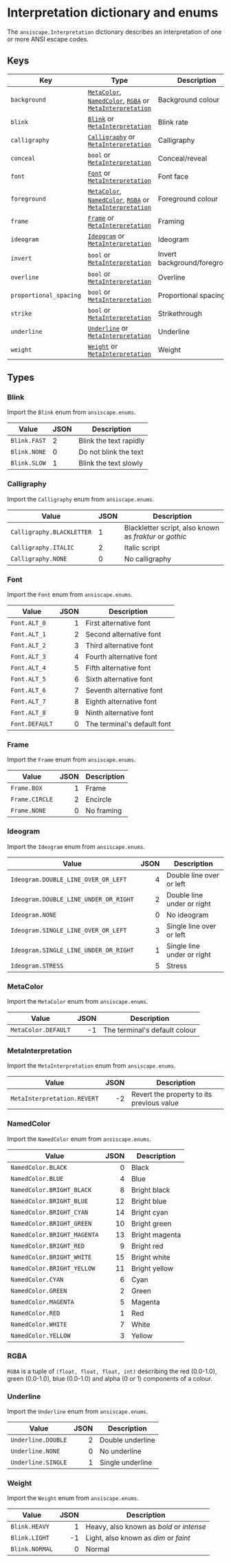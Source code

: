 # Interpretation dictionary and enums

The `ansiscape.Interpretation` dictionary describes an interpretation of one or more ANSI escape codes.

## Keys

Key                    | Type                                                                         | Description
---------------------- | ---------------------------------------------------------------------------- | ----
`background`           | [`MetaColor`](#metacolor), [`NamedColor`](#namedcolor), [`RGBA`](#rgba) or [`MetaInterpretation`](#metainterpretation)             | Background colour
`blink`                | [`Blink`](#blink) or [`MetaInterpretation`](#metainterpretation)             | Blink rate
`calligraphy`          | [`Calligraphy`](#calligraphy) or [`MetaInterpretation`](#metainterpretation) | Calligraphy
`conceal`              | `bool` or [`MetaInterpretation`](#metainterpretation)                        | Conceal/reveal
`font`                 | [`Font`](#font) or [`MetaInterpretation`](#metainterpretation)               | Font face
`foreground`           | [`MetaColor`](#metacolor), [`NamedColor`](#namedcolor), [`RGBA`](#rgba) or [`MetaInterpretation`](#metainterpretation)             | Foreground colour
`frame`                | [`Frame`](#frame) or [`MetaInterpretation`](#metainterpretation)             | Framing
`ideogram`             | [`Ideogram`](#ideogram) or [`MetaInterpretation`](#metainterpretation)       | Ideogram
`invert`               | `bool` or [`MetaInterpretation`](#metainterpretation)                        | Invert background/foreground
`overline`             | `bool` or [`MetaInterpretation`](#metainterpretation)                        | Overline
`proportional_spacing` | `bool` or [`MetaInterpretation`](#metainterpretation)                        | Proportional spacing
`strike`               | `bool` or [`MetaInterpretation`](#metainterpretation)                        | Strikethrough
`underline`            | [`Underline`](#underline) or [`MetaInterpretation`](#metainterpretation)     | Underline
`weight`               | [`Weight`](#weight) or [`MetaInterpretation`](#metainterpretation)           | Weight

## Types

### Blink

Import the `Blink` enum from `ansiscape.enums`.

Value        | JSON | Description
------------ | ---- | -----------
`Blink.FAST` | 2    | Blink the text rapidly
`Blink.NONE` | 0    | Do not blink the text
`Blink.SLOW` | 1    | Blink the text slowly

### Calligraphy

Import the `Calligraphy` enum from `ansiscape.enums`.

Value                     | JSON | Description
------------------------- | ---- | -----------
`Calligraphy.BLACKLETTER` | 1    | Blackletter script, also known as _fraktur_ or _gothic_
`Calligraphy.ITALIC`      | 2    | Italic script
`Calligraphy.NONE`        | 0    | No calligraphy

### Font

Import the `Font` enum from `ansiscape.enums`.

Value          | JSON | Description
-------------- | ---: | -----------
`Font.ALT_0`   |    1 | First alternative font
`Font.ALT_1`   |    2 | Second alternative font
`Font.ALT_2`   |    3 | Third alternative font
`Font.ALT_3`   |    4 | Fourth alternative font
`Font.ALT_4`   |    5 | Fifth alternative font
`Font.ALT_5`   |    6 | Sixth alternative font
`Font.ALT_6`   |    7 | Seventh alternative font
`Font.ALT_7`   |    8 | Eighth alternative font
`Font.ALT_8`   |    9 | Ninth alternative font
`Font.DEFAULT` |    0 | The terminal's default font

### Frame

Import the `Frame` enum from `ansiscape.enums`.

Value          | JSON | Description
-------------- | ---: | -----------
`Frame.BOX`    |    1 | Frame
`Frame.CIRCLE` |    2 | Encircle
`Frame.NONE`   |    0 | No framing

### Ideogram

Import the `Ideogram` enum from `ansiscape.enums`.

Value                                 | JSON | Description
------------------------------------- | ---: | -----------
`Ideogram.DOUBLE_LINE_OVER_OR_LEFT`   |    4 | Double line over or left
`Ideogram.DOUBLE_LINE_UNDER_OR_RIGHT` |    2 | Double line under or right
`Ideogram.NONE`                       |    0 | No ideogram
`Ideogram.SINGLE_LINE_OVER_OR_LEFT`   |    3 | Single line over or left
`Ideogram.SINGLE_LINE_UNDER_OR_RIGHT` |    1 | Single line under or right
`Ideogram.STRESS`                     |    5 | Stress

### MetaColor

Import the `MetaColor` enum from `ansiscape.enums`.

Value               | JSON | Description
------------------- | ---: | -----------
`MetaColor.DEFAULT` |   -1 | The terminal's default colour

### MetaInterpretation

Import the `MetaInterpretation` enum from `ansiscape.enums`.

Value                       | JSON | Description
--------------------------- | ---: | -----------
`MetaInterpretation.REVERT` |   -2 | Revert the property to its previous value

### NamedColor

Import the `NamedColor` enum from `ansiscape.enums`.

Value                       | JSON | Description
--------------------------- | ---: | -----------
`NamedColor.BLACK`          |    0 | Black
`NamedColor.BLUE`           |    4 | Blue
`NamedColor.BRIGHT_BLACK`   |    8 | Bright black
`NamedColor.BRIGHT_BLUE`    |   12 | Bright blue
`NamedColor.BRIGHT_CYAN`    |   14 | Bright cyan
`NamedColor.BRIGHT_GREEN`   |   10 | Bright green
`NamedColor.BRIGHT_MAGENTA` |   13 | Bright magenta
`NamedColor.BRIGHT_RED`     |    9 | Bright red
`NamedColor.BRIGHT_WHITE`   |   15 | Bright white
`NamedColor.BRIGHT_YELLOW`  |   11 | Bright yellow
`NamedColor.CYAN`           |    6 | Cyan
`NamedColor.GREEN`          |    2 | Green
`NamedColor.MAGENTA`        |    5 | Magenta
`NamedColor.RED`            |    1 | Red
`NamedColor.WHITE`          |    7 | White
`NamedColor.YELLOW`         |    3 | Yellow

### RGBA

`RGBA` is a tuple of `(float, float, float, int)` describing the red (0.0-1.0), green (0.0-1.0), blue (0.0-1.0) and alpha (0 or 1) components of a colour.

### Underline

Import the `Underline` enum from `ansiscape.enums`.

Value              | JSON | Description
------------------ | ---: | -----------
`Underline.DOUBLE` |    2 | Double underline
`Underline.NONE`   |    0 | No underline
`Underline.SINGLE` |    1 | Single underline

### Weight

Import the `Weight` enum from `ansiscape.enums`.

Value          | JSON | Description
-------------- | ---: | -----------
`Blink.HEAVY`  |    1 | Heavy, also known as _bold_ or _intense_
`Blink.LIGHT`  |   -1 | Light, also known as _dim_ or _faint_
`Blink.NORMAL` |    0 | Normal
